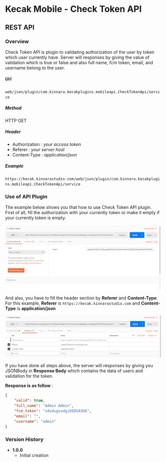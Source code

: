 # Kecak Mobile - Check Token API #

## REST API ##

### Overview ###

Check Token API is plugin to validating authorization of the user by token which user currently have. Server will responses by giving the value of validation which is true or false and also full name, fcm token, email, and username belong to the user.

##### Url #####

`web/json/plugin/com.kinnara.kecakplugins.mobileapi.CheckTokenApi/service`

##### Method #####
HTTP GET

##### Header #####
* Authorization : *your access token*
* Referer : *your server host*
* Content-Type : *application/json*

##### Example #####
`https://kecak.kinnarastudio.com/web/json/plugin/com.kinnara.kecakplugins.mobileapi.CheckTokenApi/service`

### Use of API Plugin ###

The example below shows you that how to use Check Token API plugin. First of all, fill the authorization with your currently token or make it empty if your currently token is empty.

<img src="https://raw.githubusercontent.com/kinnara-digital-studio/kecak-workflow/master/docs/assets/kecakMobile-CheckTokenAPI.png" alt="kecakMobile-CheckTokenAPI" />

And also, you have to fill the header section by **Referer** and **Content-Type**. For this example, **Referer** is `https://kecak.kinnarastudio.com` and **Content-Type** is **application/json**

<img src="https://raw.githubusercontent.com/kinnara-digital-studio/kecak-workflow/master/docs/assets/kecakMobile-CheckTokenAPI2.png" alt="kecakMobile-CheckTokenAPI2" />


If you have done all steps above, the server will responses by giving you JSONBody in **Response Body** which contains the data of users and validation for the token.

**Response is as follow** :

```json
{
    "valid": true,
    "full_name": "Admin Admin",
    "fcm_token": "sdsdugsudgjHIDSASDA",
    "email": "",
    "username": "admin"
}
```


### Version History ###

*  **1.0.0**
   * Initial creation

